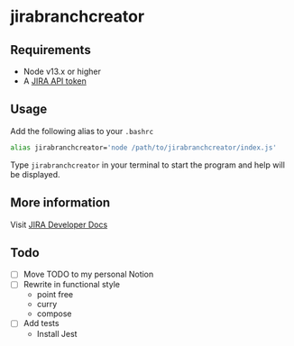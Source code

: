 # jirabranchcreator

## Requirements
- Node v13.x or higher
- A [JIRA API token](https://id.atlassian.com/manage-profile/security/api-tokens)

## Usage

Add the following alias to your `.bashrc`

```sh
alias jirabranchcreator='node /path/to/jirabranchcreator/index.js'
```

Type `jirabranchcreator` in your terminal to start the program and help will be displayed.

## More information
Visit [JIRA Developer Docs](https://developer.atlassian.com/cloud/jira/platform/rest/v3/api-group-issues/#api-rest-api-3-issue-issueidorkey-get
)

## Todo
- [ ] Move TODO to my personal Notion
- [ ] Rewrite in functional style
  - point free
  - curry
  - compose
- [ ] Add tests
  - Install Jest

